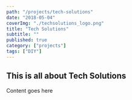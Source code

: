 ```yaml
---
path: "/projects/tech-solutions"
date: "2018-05-04"
coverImg: "./techsolutions_logo.png"
title: "Tech Solutions"
subtitle: ""
published: true
category: ["projects"]
tags: ["DIY"]
---
```


## This is all about Tech Solutions

Content goes here
